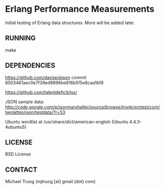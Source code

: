 # Erlang Performance Measurements

Initial testing of Erlang data structures.  More will be added later.


## RUNNING

make

## DEPENDENCIES



https://github.com/davisp/ejson
commit 8503461aec0e7f39ed9896be816b5f5e8caa1bf8

https://github.com/talentdeficit/jsx/

JSON sample data:
http://code.google.com/p/jsonmarshaller/source/browse/trunk/srctest/com/twolattes/json/testdata/?r=53

Ubuntu wordlist at /usr/share/dict/american-english (Ubuntu 4.4.3-4ubuntu5)

## LICENSE

BSD License

## CONTACT

Michael Truog (mjtruog [at] gmail (dot) com)

